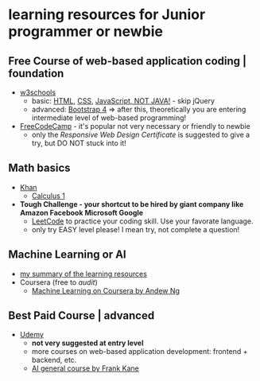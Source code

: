# learning resources for Junior programmer or newbie

## Free Course of web-based application coding | foundation
- [w3schools](https://www.w3schools.com/)
  - basic: [HTML](https://www.w3schools.com/html/), [CSS](https://www.w3schools.com/css/), [JavaScript, NOT JAVA!](https://www.w3schools.com/js/) - skip jQuery
  - advanced: [Bootstrap 4](https://www.w3schools.com/bootstrap4/) => after this, theoretically you are entering intermediate level of web-based programming!
- [FreeCodeCamp](https://www.freecodecamp.org/learn) - it's popular not very necessary or friendly to newbie
  - only the _Responsive Web Design Certificate_ is suggested to give a try, but DO NOT stuck into it!

## Math basics
- [Khan](https://www.khanacademy.org/)
  - [Calculus 1](https://www.khanacademy.org/math/calculus-1)
- __Tough Challenge - your shortcut to be hired by giant company like Amazon Facebook Microsoft Google__
  - [LeetCode](https://leetcode.com/) to practice your coding skill. Use your favorate language.
  - only try EASY level please! I mean try, not complete a question!

## Machine Learning or AI
- [my summary of the learning resources](AI.MD)
- Coursera (free to _audit_)
  - [Machine Learning on Coursera by Andew Ng](https://www.coursera.org/learn/machine-learning)

## Best Paid Course | advanced
- [Udemy](https://www.udemy.com/courses/it-and-software/)
  - __not very suggested at entry level__
  - more courses on web-based application development: frontend + backend, etc.
  - [AI general course by Frank Kane](https://www.udemy.com/course/data-science-and-machine-learning-with-python-hands-on/)
 
